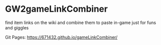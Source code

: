 # GW2gameLinkCombiner

find item links on the wiki and combine them to paste in-game just for funs and giggles

Git Pages: https://671432.github.io/gameLinkCombiner/
